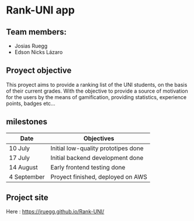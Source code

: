 
# Rank-UNI app

## Team members:

* Josias Ruegg
* Edson Nicks Lázaro

## Proyect objective

This proyect aims to provide a ranking list of the UNI students, on the basis of their current grades.
With the objective to provide a source of motivation for the users by the means of gamification, providing statistics, experience points, badges etc...

## milestones

| Date | Objectives |
|--------|--------|
|  10 July      |   Initial low-quality prototipes done     |
|  17 July      |   Initial backend development done     |
|  14 August      |   Early frontend testing done     |
|  4 September      |   Proyect finished, deployed on AWS     |


## Project site

Here : https://jruegg.github.io/Rank-UNI/
